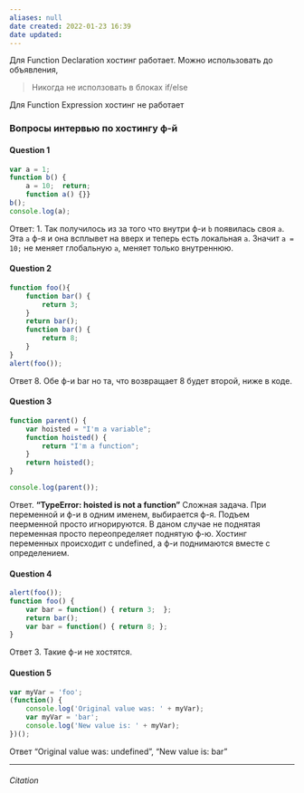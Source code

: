 ```yaml
---
aliases: null
date created: 2022-01-23 16:39
date updated:
---
```


Для Function Declaration хостинг работает. Можно использовать до объявления,
>Никогда не исползовать в блоках  if/else

Для Function Expression хостинг не работает

### Вопросы интервью по хостингу ф-й

#### Question 1
```js
var a = 1;
function b() { 
	a = 10;  return;
	function a() {}}
b();
console.log(a);
```

Ответ: 1. Так получилось из за того что внутри ф-и `b` появилась своя `a`. Эта `а` ф-я и она всплывет на вверх и теперь есть локальная `a`. Значит `a = 10;` не меняет глобальную `а`, меняет только внутреннюю.
#### Question 2
```js
function foo(){    
	function bar() {       
		return 3;    
	}    
	return bar();    
	function bar() {       
		return 8;    
	}
}
alert(foo());
```
Ответ 8. Обе ф-и bar но та, что возвращает 8 будет второй, ниже в коде.

#### Question 3
```js
function parent() {    
	var hoisted = "I'm a variable";    
	function hoisted() {        
		return "I'm a function";   
	}    
	return hoisted(); 
}

console.log(parent());

```

Ответ. **“TypeError: hoisted is not a function”**
Сложная задача. При переменной и ф-и в одним именем, выбирается ф-я. Подъем пеерменной просто игнорируются. В даном случае не поднятая переменная просто переопределяет поднятую ф-ю. 
Хостинг переменных происходит с undefined, а ф-и поднимаются вместе с определением. 

#### Question 4
```js
alert(foo());
function foo() {  
	var bar = function() { return 3;  };  
	return bar();  
	var bar = function() { return 8; };
}
```
Ответ 3. Такие ф-и не хостятся.

#### Question 5
```js
var myVar = 'foo';
(function() {  
	console.log('Original value was: ' + myVar); 
	var myVar = 'bar';  
	console.log('New value is: ' + myVar);
})();

```
Ответ “Original value was: undefined”, “New value is: bar”

---

###### Citation

